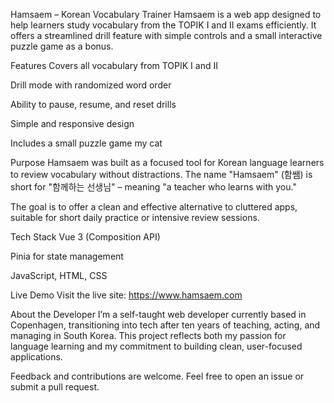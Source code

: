Hamsaem – Korean Vocabulary Trainer
Hamsaem is a web app designed to help learners study vocabulary from the TOPIK I and II exams efficiently. It offers a streamlined drill feature with simple controls and a small interactive puzzle game as a bonus.

Features
Covers all vocabulary from TOPIK I and II

Drill mode with randomized word order

Ability to pause, resume, and reset drills

Simple and responsive design

Includes a small puzzle game my cat

Purpose
Hamsaem was built as a focused tool for Korean language learners to review vocabulary without distractions. The name "Hamsaem" (함쌤) is short for "함께하는 선생님" – meaning "a teacher who learns with you."

The goal is to offer a clean and effective alternative to cluttered apps, suitable for short daily practice or intensive review sessions.

Tech Stack
Vue 3 (Composition API)

Pinia for state management

JavaScript, HTML, CSS

Live Demo
Visit the live site: https://www.hamsaem.com

About the Developer
I’m a self-taught web developer currently based in Copenhagen, transitioning into tech after ten years of teaching, acting, and managing in South Korea. This project reflects both my passion for language learning and my commitment to building clean, user-focused applications.

Feedback and contributions are welcome. Feel free to open an issue or submit a pull request.
